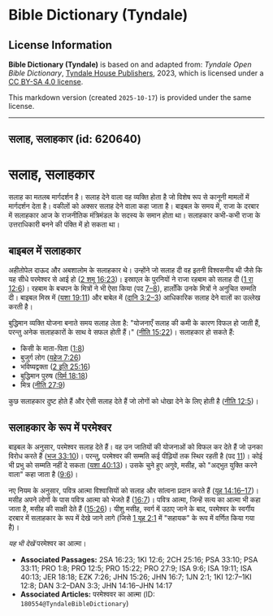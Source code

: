 # Bible Dictionary (Tyndale)

## License Information

**Bible Dictionary (Tyndale)** is based on and adapted from: _Tyndale Open Bible Dictionary_, [Tyndale House Publishers](https://tyndaleopenresources.com/), 2023, which is licensed under a [CC BY-SA 4.0 license](https://creativecommons.org/licenses/by-sa/4.0/legalcode.en).

This markdown version (created `2025-10-17`) is provided under the same license.



--------------------------------

## सलाह, सलाहकार (id: 620640)

सलाह, सलाहकार
=============

सलाह का मतलब मार्गदर्शन है। सलाह देने वाला वह व्यक्ति होता है जो विशेष रूप से कानूनी मामलों में मार्गदर्शन देता है। वकीलों को अक्सर सलाह देने वाला कहा जाता है। बाइबल के समय में, राजा के दरबार में सलाहकार आज के राजनीतिक मंत्रिमंडल के सदस्य के समान होता था। सलाहकार कभी\-कभी राजा के उत्तराधिकारी बनने की पंक्ति में हो सकता था।

बाइबल में सलाहकार
-----------------

अहीतोपेल दाऊद और अबशालोम के सलाहकार थे। उन्होंने जो सलाह दी वह इतनी विश्वसनीय थी जैसे कि यह सीधे परमेश्वर से आई हो ([2 शमू 16:23](https://ref.ly/2Sam16:23))। इस्राएल के पुरनियों ने राजा रहबाम को सलाह दी ([1 रा 12:6](https://ref.ly/1Kgs12:6))। रहबाम के बचपन के मित्रों ने भी ऐसा किया (पद [7](https://ref.ly/1Kgs12:7-1Kgs12:8)[–](https://ref.ly/2Chr26:16-2Chr26:21)[8](https://ref.ly/1Kgs12:7-1Kgs12:8)), हालाँकि उनके मित्रों ने अनुचित सम्मति दी। बाइबल मिस्र में ([यशा 19:11](https://ref.ly/Isa19:11)) और बाबेल में ([दानि 3:2](https://ref.ly/Dan3:2-Dan3:3)[–](https://ref.ly/2Chr26:16-2Chr26:21)[3](https://ref.ly/Dan3:2-Dan3:3)) आधिकारिक सलाह देने वालों का उल्लेख करती है।

बुद्धिमान व्यक्ति योजना बनाते समय सलाह लेता है: "योजनाएँ सलाह की कमी के कारण विफल हो जाती हैं, परन्तु अनेक सलाहकारों के साथ वे सफल होती हैं।" ([नीति 15:22](https://ref.ly/Prov15:22))। सलाहकार हो सकते हैं:

* किसी के माता\-पिता ([1:8](https://ref.ly/Prov1:8))
* बुजुर्ग लोग ([यहेज 7:26](https://ref.ly/Ezek7:26))
* भविष्यद्वक्ता ([2 इति 25:16](https://ref.ly/2Chr25:16))
* बुद्धिमान पुरुष ([यिर्म 18:18](https://ref.ly/Jer18:18))
* मित्र ([नीति 27:9](https://ref.ly/Prov27:9))

कुछ सलाहकार दुष्ट होते हैं और ऐसी सलाह देते हैं जो लोगों को धोखा देने के लिए होती है ([नीति 12:5](https://ref.ly/Prov12:5))।

सलाहकार के रूप में परमेश्वर
---------------------------

बाइबल के अनुसार, परमेश्वर सलाह देते हैं। वह उन जातियों की योजनाओं को विफल कर देते हैं जो उनका विरोध करते हैं ([भज 33:10](https://ref.ly/Ps33:10))। परन्तु, परमेश्वर की सम्मति कई पीढ़ियों तक स्थिर रहती है (पद [11](https://ref.ly/Ps33:11))। कोई भी प्रभु को सम्मति नहीं दे सकता ([यशा 40:13](https://ref.ly/Isa40:13))। उसके चुने हुए अगुवे, मसीह, को "अद्भुत युक्ति करने वाला" कहा जाता है ([9:6](https://ref.ly/Isa9:6))।

नए नियम के अनुसार, पवित्र आत्मा विश्वासियों को सलाह और सांत्वना प्रदान करते हैं ([यूह 14:16–17](https://ref.ly/John14:16-John14:17))। मसीह अपने लोगों के पास पवित्र आत्मा को भेजते हैं ([16:7](https://ref.ly/John16:7))। पवित्र आत्मा, जिन्हें सत्य का आत्मा भी कहा जाता है, मसीह की साक्षी देते हैं ([15:26](https://ref.ly/John15:26))। यीशु मसीह, स्वर्ग में उठाए जाने के बाद, परमेश्वर के स्वर्गीय दरबार में सलाहकार के रूप में देखे जाने लागे (जिसे [1 यूह 2:1](https://ref.ly/1John2:1) में "सहायक" के रूप में वर्णित किया गया है)।

*यह भी देखें* परमेश्वर का आत्मा।

* **Associated Passages:** 2SA 16:23; 1KI 12:6; 2CH 25:16; PSA 33:10; PSA 33:11; PRO 1:8; PRO 12:5; PRO 15:22; PRO 27:9; ISA 9:6; ISA 19:11; ISA 40:13; JER 18:18; EZK 7:26; JHN 15:26; JHN 16:7; 1JN 2:1; 1KI 12:7–1KI 12:8; DAN 3:2–DAN 3:3; JHN 14:16–JHN 14:17
* **Associated Articles:** परमेश्ववर  का आत्मा (ID: `180554@TyndaleBibleDictionary`)

